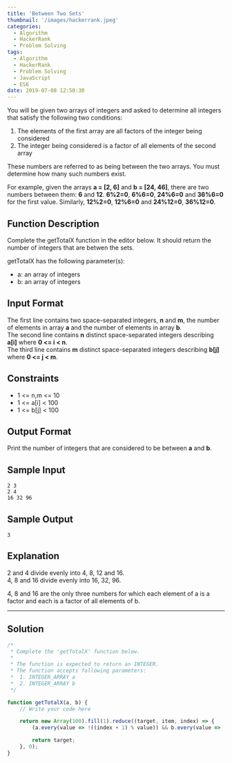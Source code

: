 ```yaml
---
title: 'Between Two Sets'
thumbnail: '/images/hackerrank.jpeg'
categories:
  - Algorithm
  - HackerRank
  - Problem Solving
tags:
  - Algorithm
  - HackerRank
  - Problem Solving
  - JavaScript
  - ES6
date: 2019-07-08 12:50:30
---
```


You will be given two arrays of integers and asked to determine all integers that satisfy the following two conditions:

1. The elements of the first array are all factors of the integer being considered
2. The integer being considered is a factor of all elements of the second array

<!-- more -->

These numbers are referred to as being between the two arrays. You must determine how many such numbers exist.

For example, given the arrays **a = [2, 6]** and **b = [24, 46]**, there are two numbers between them: **6** and **12**. **6%2=0**, **6%6=0**, **24%6=0** and **36%6=0** for the first value. Similarly, **12%2=0**, **12%6=0** and **24%12=0**, **36%12=0**.

## Function Description

Complete the getTotalX function in the editor below. It should return the number of integers that are betwen the sets.

getTotalX has the following parameter(s):

- a: an array of integers
- b: an array of integers

## Input Format

The first line contains two space-separated integers, **n** and **m**, the number of elements in array **a** and the number of elements in array **b**. <br/>
The second line contains **n** distinct space-separated integers describing **a[i]** where **0 <= i < n**. <br/>
The third line contains **m** distinct space-separated integers describing **b[j]** where **0 <= j < m**.<br/>


## Constraints 

- 1 <= n,m <= 10
- 1 <= a[i] < 100
- 1 <= b[j] < 100

## Output Format

Print the number of integers that are considered to be between **a** and **b**.

## Sample Input

```
2 3
2 4
16 32 96
```

## Sample Output

```
3
```

## Explanation
   
2 and 4 divide evenly into 4, 8, 12 and 16. <br/>
4, 8 and 16 divide evenly into 16, 32, 96.<br/>

4, 8 and 16 are the only three numbers for which each element of a is a factor and each is a factor of all elements of b.<br/>

---

## Solution

```javascript
/*
 * Complete the 'getTotalX' function below.
 *
 * The function is expected to return an INTEGER.
 * The function accepts following parameters:
 *  1. INTEGER_ARRAY a
 *  2. INTEGER_ARRAY b
 */

function getTotalX(a, b) {
    // Write your code here

    return new Array(100).fill(1).reduce((target, item, index) => {
        (a.every(value => !((index + 1) % value)) && b.every(value => !(value % (index + 1)))) && target++;

        return target;
    }, 0);
}
```
